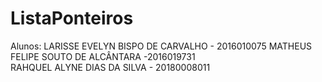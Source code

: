 # ListaPonteiros

Alunos:
	LARISSE EVELYN BISPO DE CARVALHO - 2016010075
	MATHEUS FELIPE SOUTO DE ALCÂNTARA -2016019731 	
	RAHQUEL ALYNE DIAS DA SILVA - 20180008011 
